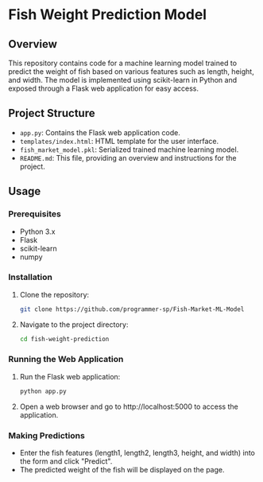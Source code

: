 # Fish Weight Prediction Model

## Overview

This repository contains code for a machine learning model trained to predict the weight of fish based on various features such as length, height, and width. The model is implemented using scikit-learn in Python and exposed through a Flask web application for easy access.

## Project Structure

- `app.py`: Contains the Flask web application code.
- `templates/index.html`: HTML template for the user interface.
- `fish_market_model.pkl`: Serialized trained machine learning model.
- `README.md`: This file, providing an overview and instructions for the project.

## Usage

### Prerequisites

- Python 3.x
- Flask
- scikit-learn
- numpy

### Installation

1. Clone the repository:

   ```bash
   git clone https://github.com/programmer-sp/Fish-Market-ML-Model
   ```

2. Navigate to the project directory:

    ```bash
    cd fish-weight-prediction
    ```

### Running the Web Application

1. Run the Flask web application:

    ```bash
    python app.py
    ```

2. Open a web browser and go to http://localhost:5000 to access the application.

### Making Predictions

- Enter the fish features (length1, length2, length3, height, and width) into the form and click "Predict".
- The predicted weight of the fish will be displayed on the page.